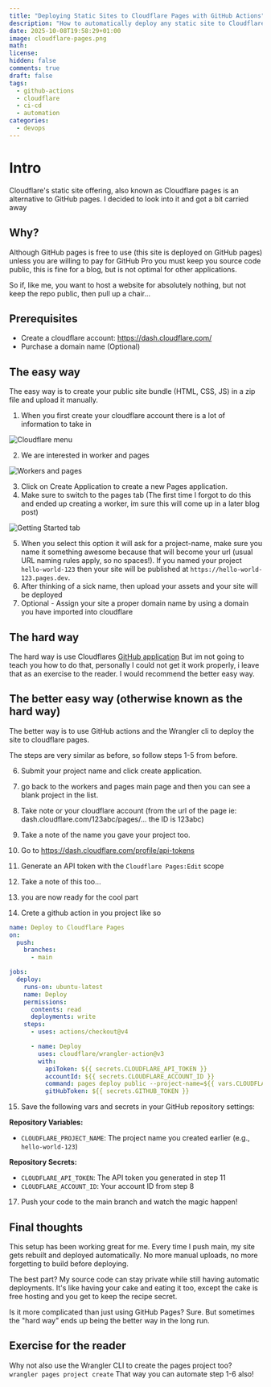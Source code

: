 ```yaml
---
title: "Deploying Static Sites to Cloudflare Pages with GitHub Actions"
description: "How to automatically deploy any static site to Cloudflare Pages using GitHub Actions and the Wrangler CLI."
date: 2025-10-08T19:58:29+01:00
image: cloudflare-pages.png
math: 
license: 
hidden: false
comments: true
draft: false
tags:
  - github-actions
  - cloudflare
  - ci-cd
  - automation
categories:
  - devops
---
```

# Intro

Cloudflare's static site offering, also known as Cloudflare pages is an alternative to GitHub pages. I decided to look into it and got a bit carried away

## Why?

Although GitHub pages is free to use (this site is deployed on GitHub pages) unless you are willing to pay for GitHub Pro you must keep you source code public, this is fine for a blog, but is not optimal for other applications.

So if, like me, you want to host a website for absolutely nothing, but not keep the repo public, then pull up a chair...

## Prerequisites

- Create a cloudflare account: https://dash.cloudflare.com/
- Purchase a domain name (Optional)

## The easy way

The easy way is to create your public site bundle (HTML, CSS, JS) in a zip file and upload it manually.

1. When you first create your cloudflare account there is a lot of information to take in

![Cloudflare menu](image.png)

2. We are interested in worker and pages

![Workers and pages](image-1.png)

3. Click on Create Application to create a new Pages application.
4. Make sure to switch to the pages tab (The first time I forgot to do this and ended up creating a worker, im sure this will come up in a later blog post)

![Getting Started tab](image-2.png)

5. When you select this option it will ask for a project-name, make sure you name it something awesome because that will become your url (usual URL naming rules apply, so no spaces!). If you named your project `hello-world-123` then your site will be published at `https://hello-world-123.pages.dev`.
6. After thinking of a sick name, then upload your assets and your site will be deployed
7. Optional - Assign your site a proper domain name by using a domain you have imported into cloudflare


## The hard way

The hard way is use Cloudflares [GitHub application](https://developers.cloudflare.com/pages/configuration/git-integration/github-integration/) But im not going to teach you how to do that, personally I could not get it work properly, i leave that as an exercise to the reader. I would recommend the better easy way.

## The better easy way (otherwise known as the hard way)

The better way is to use GitHub actions and the Wrangler cli to deploy the site to cloudflare pages.

The steps are very similar as before, so follow steps 1-5 from before.

6. Submit your project name and click create application.

7. go back to the workers and pages main page and then you can see a blank project in the list.

8. Take note or your cloudflare account (from the url of the page ie: dash.cloudflare.com/123abc/pages/... the ID is 123abc)

9. Take a note of the name you gave your project too.

10. Go to https://dash.cloudflare.com/profile/api-tokens

11. Generate an API token with the `Cloudflare Pages:Edit` scope

12. Take a note of this too...

13. you are now ready for the cool part

14. Crete a github action in you project like so

```yaml
name: Deploy to Cloudflare Pages
on:
  push:
    branches:
      - main

jobs:
  deploy:
    runs-on: ubuntu-latest
    name: Deploy
    permissions:
      contents: read
      deployments: write
    steps:
      - uses: actions/checkout@v4

      - name: Deploy
        uses: cloudflare/wrangler-action@v3
        with:
          apiToken: ${{ secrets.CLOUDFLARE_API_TOKEN }}
          accountId: ${{ secrets.CLOUDFLARE_ACCOUNT_ID }}
          command: pages deploy public --project-name=${{ vars.CLOUDFLARE_PROJECT_NAME }}
          gitHubToken: ${{ secrets.GITHUB_TOKEN }}
```

15. Save the following vars and secrets in your GitHub repository settings:

**Repository Variables:**
- `CLOUDFLARE_PROJECT_NAME`: The project name you created earlier (e.g., `hello-world-123`)

**Repository Secrets:**
- `CLOUDFLARE_API_TOKEN`: The API token you generated in step 11
- `CLOUDFLARE_ACCOUNT_ID`: Your account ID from step 8

17. Push your code to the main branch and watch the magic happen!

## Final thoughts

This setup has been working great for me. Every time I push main, my site gets rebuilt and deployed automatically. No more manual uploads, no more forgetting to build before deploying.

The best part? My source code can stay private while still having automatic deployments. It's like having your cake and eating it too, except the cake is free hosting and you get to keep the recipe secret.

Is it more complicated than just using GitHub Pages? Sure. But sometimes the "hard way" ends up being the better way in the long run.

## Exercise for the reader

Why not also use the Wrangler CLI to create the pages project too? `wrangler pages project create` That way you can automate step 1-6 also!
